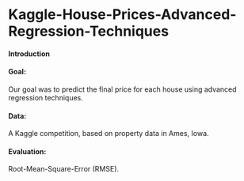 # Kaggle-House-Prices-Advanced-Regression-Techniques

#### Introduction
#### Goal:
Our goal was to predict the final price for each house using advanced regression techniques.
#### Data:
A Kaggle competition, based on property data in Ames, Iowa.
#### Evaluation:
Root-Mean-Square-Error (RMSE).

